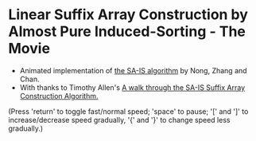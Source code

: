# Linear Suffix Array Construction by Almost Pure Induced-Sorting - The Movie

<script src="animation_framework.js"></script>
<script src="code.js"></script>

 - Animated implementation of <a href="https://ugene.dev/tracker/secure/attachment/12144/Linear+Suffix+Array+Construction+by+Almost+Pure+Induced-Sorting.pdf">the SA-IS algorithm</a> by Nong, Zhang and Chan.
 - With thanks to Timothy Allen's <a href="https://zork.net/~st/jottings/sais.html">A walk through the SA-IS Suffix Array Construction Algorithm.</a>

(Press 'return' to toggle fast/normal speed; 'space' to pause; '[' and ']' to increase/decrease speed gradually, '{' and '}' to change speed less gradually.)
  <br><br><br><br>
  <canvas id="canvas" width="1600" height="2000">
